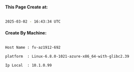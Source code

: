 
   
#### This Page Create at:

```bash

2025-03-02 - 16:43:34 UTC

```

#### Create By Machine:

```bash

Host Name : fv-az1912-692

platform  : Linux-6.8.0-1021-azure-x86_64-with-glibc2.39

Ip Local  : 10.1.0.99

```

